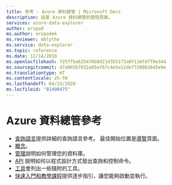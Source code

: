 ```yaml
---
title: 參考 - Azure 資料總管 | Microsoft Docs
description: 這是 Azure 資料總管的登陸頁面。
services: azure-data-explorer
author: orspod
ms.author: orspodek
ms.reviewer: mblythe
ms.service: data-explorer
ms.topic: reference
ms.date: 12/14/2018
ms.openlocfilehash: f25ffbe625478b8d21d355173a0f116fdff0e344
ms.sourcegitcommit: 47a002b7032a05ef67c4e5e12de7720062645e9e
ms.translationtype: HT
ms.contentlocale: zh-TW
ms.lasthandoff: 04/15/2020
ms.locfileid: "81490475"
---
```

# <a name="azure-data-explorer-reference"></a>Azure 資料總管參考

* [查詢語言](./query/index.md)提供詳細的查詢語言參考。 最佳開始位置是[導覽](./query/tutorial.md)頁面。
* [概念](./concepts/index.md)。
* [管理](./management/index.md)說明如何管理您的資料庫。
* [API](./api/index.md) 說明如何以程式設計方式發出查詢和控制命令。
* [工具](./tools/index.md)會列出一些隨附的工具。
* [快速入門和教學課程](https://docs.microsoft.com/azure/data-explorer)提供逐步指引，讓您能夠啟動並執行。